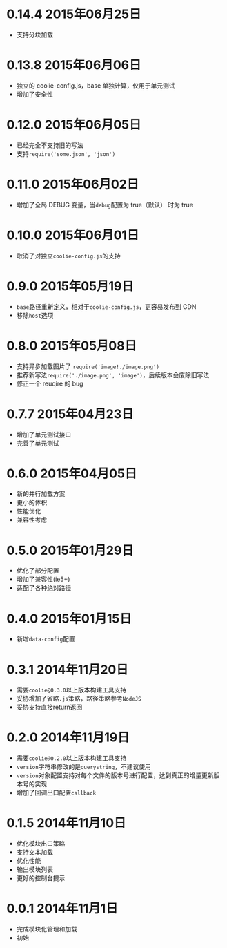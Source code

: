 # 0.14.4 2015年06月25日
- 支持分块加载

# 0.13.8 2015年06月06日
- 独立的 coolie-config.js，base 单独计算，仅用于单元测试
- 增加了安全性


# 0.12.0 2015年06月05日
- 已经完全不支持旧的写法
- 支持`require('some.json', 'json')`


# 0.11.0 2015年06月02日
- 增加了全局 DEBUG 变量，当`debug`配置为 true（默认） 时为 true


# 0.10.0 2015年06月01日
- 取消了对独立`coolie-config.js`的支持


# 0.9.0 2015年05月19日
- `base`路径重新定义，相对于`coolie-config.js`，更容易发布到 CDN
- 移除`host`选项


# 0.8.0 2015年05月08日
- 支持异步加载图片了 `require('image!./image.png')`
- 推荐新写法`require('./image.png', 'image')`，后续版本会废除旧写法
- 修正一个 reuqire 的 bug


# 0.7.7 2015年04月23日
- 增加了单元测试接口
- 完善了单元测试


# 0.6.0 2015年04月05日
- 新的并行加载方案
- 更小的体积
- 性能优化
- 兼容性考虑


# 0.5.0 2015年01月29日
- 优化了部分配置
- 增加了兼容性(ie5+)
- 适配了各种绝对路径


# 0.4.0 2015年01月15日
- 新增`data-config`配置


# 0.3.1 2014年11月20日
- 需要`coolie@0.3.0`以上版本构建工具支持
- 妥协增加了省略`.js`策略，路径策略参考`NodeJS`
- 妥协支持直接return返回


# 0.2.0 2014年11月19日
- 需要`coolie@0.2.0`以上版本构建工具支持
- `version`字符串修改的是`querystring`，不建议使用
- `version`对象配置支持对每个文件的版本号进行配置，达到真正的增量更新版本号的实现
- 增加了回调出口配置`callback`


# 0.1.5 2014年11月10日
- 优化模块出口策略
- 支持文本加载
- 优化性能
- 输出模块列表
- 更好的控制台提示


# 0.0.1  2014年11月1日
- 完成模块化管理和加载
- 初始